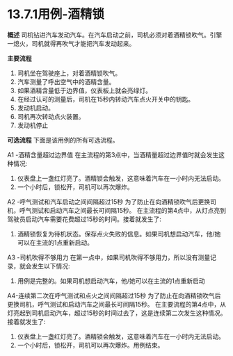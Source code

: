 # 13.7.1用例-酒精锁

**概述**
司机钻进汽车发动汽车。在汽车启动之前，司机必须对着酒精锁吹气。引擎一熄火，司机就得再吹气才能把汽车发动起来。

**主要流程**
1. 司机坐在驾驶座上，对着酒精锁吹气。
2. 汽车测量了呼出空气中的酒精含量。
3. 如果酒精含量低于边界值，仪表板上就会亮绿灯。
4. 在经过认可的测量后，司机在15秒内转动汽车点火开关中的钥匙。
5. 发动机启动。
6. 司机再次转动点火装置。
7. 发动机停止

**可选流程**
下面是该用例的所有可选流程。

A1 -酒精含量超过边界值
在主流程的第3点中，当酒精量超过边界值时就会发生这种情况:
1. 仪表盘上一盏红灯亮了。酒精锁会触发，这意味着汽车在一小时内无法启动。
2. 一个小时后，锁松开，司机可以再次爆炸。

A2 -呼气测试和汽车启动之间间隔超过15秒
为了防止在向酒精锁吹气后更换司机，呼气测试和启动汽车之间最长可间隔15秒。
在主流程的第4点中，从灯点亮到驾驶员启动汽车需要花费超过15秒的时间。接着就发生了:
1. 酒精锁恢复为待机状态。保存点火失败的信息。如果司机想启动汽车，他/她可以在主流的1点重新启动。

A3 -司机吹得不够用力
在第一点中，如果司机吹得不够用力，所以没有测量记录，就会发生以下情况:
1. 用例是完整的。如果司机想启动汽车，他/她可以在主流的1点重新启动

A4-连续第二次在呼气测试和点火之间间隔超过15秒
为了防止在向酒精锁吹气后更换司机，呼气测试和启动汽车之间最长可间隔15秒。
在主要流程的第4点中，从灯亮起到司机启动汽车，超过15秒的时间过去了，这是连续第二次发生这种情况。接着就发生了:
1. 仪表盘上一盏红灯亮了。酒精锁会触发，这意味着汽车在一小时内无法启动。
2. 一个小时后，锁松开，司机可以再次爆炸。用例结束。

